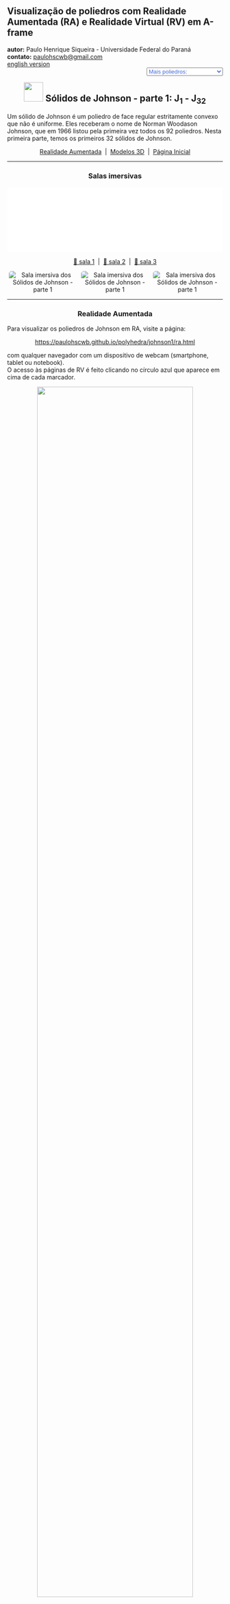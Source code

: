 <link rel="stylesheet" href="../../scripts/style.css">
<link rel="icon" type="image/png" href="../vr/salas/imagens/icone.png">
<h2>Visualização de poliedros com Realidade Aumentada (RA) e Realidade Virtual (RV) em A-frame</h2>
<b>autor:</b> Paulo Henrique Siqueira - Universidade Federal do Paraná
<br><b>contato:</b> <a href="#"> paulohscwb@gmail.com </a>
<br><a href="https://paulohscwb.github.io/polyhedra/johnson1/">english version</a>
<form style="margin: 0 auto; float:right; text-align:right; width:100%; margin-bottom:15px;">
	<select id="url" onchange="urlHandler(this.value)" style="color:royalblue;">
		<option disabled selected>Mais poliedros:</option>
		<option value="../../archimedes/pt-br/">Arquimedes</option>
		<option value="../../catalan/pt-br/">Catalan</option>
		<option value="../../nonconvex/pt-br/">Não convexos</option>
		<option value="../../platonic/pt-br/">Platão</option>
		<option value="../../polyhedron/pt-br/">Prismas e antiprismas</option>
		<option value="../../quasiregular/pt-br/">Quase regulares</option>
		<option value="../../selfintersect/pt-br/">Auto-interseção</option>
		<option value="../../selfintersectsnub/pt-br/">Auto-interseção snub</option>
		<option value="../../selfintersecttruncated/pt-br/">Auto-interseção truncados</option>
		<option disabled value="../../johnson1/pt-br/">Johnson: 1-32</option>
		<option value="../../johnson2/pt-br/">Johnson: 33-62</option>
		<option value="../../johnson3/pt-br/">Johnson: 63-92</option>
		<option value="../../infinity/pt-br/">Estrelação ao infinito</option>
	</select>
</form>
<script>
function urlHandler(value) {                               
    window.location.assign(`${value}`);
}
</script>

<p id="p11"></p>
  <h2 align="center"><img src="../vr/salas/imagens/icone.png" style="margin-bottom:-10px" width="45"> Sólidos de Johnson - parte 1: J<sub>1</sub> - J<sub>32</sub></h2>
  Um sólido de Johnson é um poliedro de face regular estritamente convexo que não é uniforme. Eles receberam o nome de Norman Woodason Johnson, que em 1966 listou pela primeira vez todos os 92 poliedros. Nesta primeira parte, temos os primeiros 32 sólidos de Johnson. 
  <p align="center"><a href="#ra">Realidade Aumentada</a><span>&nbsp;&nbsp;|&nbsp;&nbsp;</span><a href="#m3d">Modelos 3D</a><span>&nbsp;&nbsp;|&nbsp;&nbsp;</span><a href="../../pt-br/">Página Inicial</a></p>
  <hr>
<h3 align="center">Salas imersivas</h3>
  <div class="embed-container"><iframe width="100%" src="../sala1.htm" title="Sala imersiva dos Sólidos de Johnson - parte 1" frameborder="0" loading="lazy"></iframe></div>
  <p align="center"><a href="../sala1.htm" target="_blank">&#x1f517; sala 1</a><span>&nbsp;&nbsp;|&nbsp;&nbsp;</span><a href="../sala2.htm" target="_blank">&#x1f517; sala 2</a><span>&nbsp;&nbsp;|&nbsp;&nbsp;</span><a href="../sala3.htm" target="_blank">&#x1f517; sala 3</a></p>
  <p align="center"><img src="../../../geometria-descritiva/videos/johnson1a.gif" style="max-width: 31.5%; border-radius:5px; margin-right:2%" alt="Sala imersiva dos Sólidos de Johnson - parte 1" loading="lazy"/><img src="../../../geometria-descritiva/videos/johnson1b.gif" style="max-width: 31.5%; border-radius:5px; margin-right:2%" alt="Sala imersiva dos Sólidos de Johnson - parte 1" loading="lazy"/><img src="../../../geometria-descritiva/videos/johnson1c.gif" style="max-width: 31.5%; border-radius:5px" alt="Sala imersiva dos Sólidos de Johnson - parte 1" loading="lazy"/></p>
<hr>
  <h3 id="ra" align="center">Realidade Aumentada</h3>
  Para visualizar os poliedros de Johnson em RA, visite a página:
<p align="center"><a href="../ra.html" target="_blank">https://paulohscwb.github.io/polyhedra/johnson1/ra.html</a></p> 
com qualquer navegador com um dispositivo de webcam (smartphone, tablet ou notebook).
<br>O acesso às páginas de RV é feito clicando no círculo azul que aparece em cima de cada marcador.
<p align="center"><img style="border-radius:7px;" src="../ar/example9.jpg" width="85%"></p>
<p align="center"><img src="../ar/johnson1.gif" style="max-width: 92%; border-radius:5px;" loading="lazy"/></p>
<hr>
 <h3 id="m3d" align="center">Modelos 3D</h3>
 <iframe width="560" height="315" style="max-width:100%" src="https://www.youtube.com/embed/videoseries?list=PLy0I_lGW8HxUrm2hnJT1nvSPbFAYYJWmh" title="YouTube video player" frameborder="0" allow="accelerometer; autoplay; clipboard-write; encrypted-media; gyroscope; picture-in-picture; web-share" allowfullscreen></iframe>
<h4>1. Pirâmide quadrada</h4>
<a href="../vr/j1_square_pyramid.htm" target="_blank" title="modelo 3D" class="fotoA"><img src="../ar/49A.png" class="foto"></a><img src="../ar/49.png" class="qr">
 <br><span class="titulo">J<sub>1</sub></span> A pirâmide quadrada é uma pirâmide com uma base quadrada e 4 triângulos como lados. A versão com triângulos equiláteros como lados é o primeiro dos 92 sólidos de Johnson. Duas pirâmides quadradas podem ser unidas em sua base quadrada para formar um octaedro regular.
<br><br><b>Faces:</b> 4 triângulos (faces laterais) e 1 quadrado (base) | <b>Arestas:</b> 8 | <b>Vértices:</b> 5 | <b>Ângulos diédricos:</b> 109.47° e 54.74°. <a href="https://polytope.miraheze.org/wiki/Square_pyramid" target="_blank">Mais sobre...</a>
<hr>
<h4>2. Pirâmide pentagonal</h4>
<a href="../vr/j2_pentagonal_pyramid.htm" target="_blank" title="modelo 3D" class="fotoA"><img src="../ar/48A.png" class="foto"></a><img src="../ar/48.png" class="qr">
 <br><span class="titulo">J<sub>2</sub></span> A pirâmide pentagonal é uma pirâmide com uma base pentagonal e 5 triângulos como lados. A versão com triângulos equiláteros como lados é o segundo dos 92 sólidos de Johnson. É a tampa do primeiro vértice do icosaedro. Um icosaedro regular pode ser construído anexando duas pirâmides pentagonais às bases de um antiprisma pentagonal.
<br><br><b>Faces:</b> 5 triângulos (faces laterais) e 1 pentágono (base) | <b>Arestas:</b> 10 | <b>Vértices:</b> 6 | <b>Ângulos diédricos:</b> 138.19° e 37.38°. <a href="https://polytope.miraheze.org/wiki/Pentagonal_pyramid" target="_blank">Mais sobre...</a>
<hr>
<h4>3. Cúpula triangular</h4>
<a href="../vr/j3_triangular_cupola.htm" target="_blank" title="modelo 3D" class="fotoA"><img src="../ar/47A.png" class="foto"></a><img src="../ar/47.png" class="qr">
 <br><span class="titulo">J<sub>3</sub></span> A cúpula triangular é um dos 92 sólidos de Johnson. É uma cúpula baseada no triângulo equilátero e é uma das três cúpulas de Johnson, sendo as outras duas a cúpula quadrada e a cúpula pentagonal.
<br><br><b>Faces:</b> 4 triângulos, 3 quadrados e 1 hexágono | <b>Arestas:</b> 15 | <b>Vértices:</b> 9 | <b>Ângulos diédricos:</b> 125.26°, 70.53° e 54.74°. <a href="https://polytope.miraheze.org/wiki/Triangular_cupola" target="_blank">Mais sobre...</a>
<hr>
<h4>4. Cúpula quadrada</h4>
<a href="../vr/j4_square_cupola.htm" target="_blank" title="modelo 3D" class="fotoA"><img src="../ar/46A.png" class="foto"></a><img src="../ar/46.png" class="qr">
 <br><span class="titulo">J<sub>4</sub></span> A cúpula quadrada é um dos sólidos de Johnson. É uma cúpula baseada no quadrado e é uma das três cúpulas de Johnson. Pode ser obtida como um segmento do pequeno rombicuboctaedro, quando considerado como uma ortobicúpula quadrada alongada.
<br><br><b>Faces:</b> 4 triângulos, 5 quadrados e 1 octógono | <b>Arestas:</b> 20 | <b>Vértices:</b> 12 | <b>Ângulos diédricos:</b> 144.74°, 135°, 45° e 54.74°. <a href="https://polytope.miraheze.org/wiki/Square_cupola" target="_blank">Mais sobre...</a>
<hr>
<h4>5. Cúpula pentagonal</h4>
<a href="../vr/j5_pentagonal_cupola.htm" target="_blank" title="modelo 3D" class="fotoA"><img src="../ar/45A.png" class="foto"></a><img src="../ar/45.png" class="qr">
 <br><span class="titulo">J<sub>5</sub></span> A cúpula pentagonal é um dos sólidos de Johnson. É uma cúpula baseada no pentágono e é uma das três cúpulas de Johnson. Pode ser obtida como um segmento do pequeno rombicosidodecaedro.
<br><br><b>Faces:</b> 5 triângulos, 5 quadrados, 1 pentágono e 1 decágono | <b>Arestas:</b> 25 | <b>Vértices:</b> 15 | <b>Ângulos diédricos:</b> 159.09°, 148.28°, 37.38° e 31.72°. <a href="https://polytope.miraheze.org/wiki/Pentagonal_cupola" target="_blank">Mais sobre...</a>
<hr>
<h4>6. Rotunda pentagonal</h4>
<a href="../vr/j6_pentagonal_rotunda.htm" target="_blank" title="modelo 3D" class="fotoA"><img src="../ar/44A.png" class="foto"></a><img src="../ar/44.png" class="qr">
 <br><span class="titulo">J<sub>6</sub></span> A rotunda pentagonal é um dos sólidos de Johnson. É uma rotunda baseada em um pentágono e a única rotunda que resulta em um sólido de Johnson. Pode ser construída cortando um icosidodecaedro ao meio ao longo de um de seus círculos das arestas dos decágonos.
<br><br><b>Faces:</b> 10 triângulos, 6 pentágonos e 1 decágono | <b>Arestas:</b> 35 | <b>Vértices:</b> 20 | <b>Ângulos diédricos:</b> 142.62°, 79.19° e 63.43°. <a href="https://polytope.miraheze.org/wiki/Pentagonal_rotunda" target="_blank">Mais sobre...</a>
<hr>
<h4>7. Pirâmide triangular alongada</h4>
<a href="../vr/j7_elongated_triangular_pyramid.htm" target="_blank" title="modelo 3D" class="fotoA"><img src="../ar/43A.png" class="foto"></a><img src="../ar/43.png" class="qr">
 <br><span class="titulo">J<sub>7</sub></span> A pirâmide triangular alongada é um dos sólidos de Johnson. Pode ser construída anexando um prisma triangular a uma das faces do tetraedro, visto como uma pirâmide triangular. Se um segundo tetraedro estiver ligado à outra base triangular do prisma, o resultado é a bipirâmide triangular alongada.
<br><br><b>Faces:</b> 4 triângulos e 3 quadrados | <b>Arestas:</b> 12 | <b>Vértices:</b> 7 | <b>Ângulos diédricos:</b> 160.53°, 90°, 60° e 70.53°. <a href="https://polytope.miraheze.org/wiki/Elongated_triangular_pyramid" target="_blank">Mais sobre...</a>
<hr>
<h4>8. Pirâmide quadrada alongada</h4>
<a href="../vr/j8_elongated_square_pyramid.htm" target="_blank" title="modelo 3D" class="fotoA"><img src="../ar/42A.png" class="foto"></a><img src="../ar/42.png" class="qr">
 <br><span class="titulo">J<sub>8</sub></span> A pirâmide quadrada alongada é um dos sólidos de Johnson. Pode ser construída anexando um cubo, visto como um prisma quadrado, à base da pirâmide quadrada. Se uma segunda pirâmide for anexada à face oposta do cubo, o resultado é a bipirâmide quadrada alongada.
<br><br><b>Faces:</b> 4 triângulos e 5 quadrados | <b>Arestas:</b> 16 | <b>Vértices:</b> 9 | <b>Ângulos diédricos:</b> 144.74°, 90° e 109.47°. <a href="https://polytope.miraheze.org/wiki/Elongated_square_pyramid" target="_blank">Mais sobre...</a>
<hr>
<h4>9. Pirâmide pentagonal alongada</h4>
<a href="../vr/j9_elongated_pentagonal_pyramid.htm" target="_blank" title="modelo 3D" class="fotoA"><img src="../ar/41A.png" class="foto"></a><img src="../ar/41.png" class="qr">
 <br><span class="titulo">J<sub>9</sub></span> A pirâmide pentagonal alongada é um dos sólidos de Johnson. Pode ser construída anexando um prisma pentagonal à base da pirâmide pentagonal. Se uma segunda pirâmide estiver ligada à outra base do prisma pentagonal, o resultado é a bipirâmide pentagonal alongada.
<br><br><b>Faces:</b> 5 triângulos, 5 quadrados e 1 pentágono | <b>Arestas:</b> 20 | <b>Vértices:</b> 11 | <b>Ângulos diédricos:</b> 138.19°, 90°, 108° e 127.38°. <a href="https://polytope.miraheze.org/wiki/Elongated_pentagonal_pyramid" target="_blank">Mais sobre...</a>
<hr>
<h4>10. Pirâmide quadrada giralongada</h4>
<a href="../vr/j10_gyroelongated_square_pyramid.htm" target="_blank" title="modelo 3D" class="fotoA"><img src="../ar/40A.png" class="foto"></a><img src="../ar/40.png" class="qr">
 <br><span class="titulo">J<sub>10</sub></span> A pirâmide quadrada giralongada é um dos sólidos de Johnson. Pode ser construída anexando um antiprisma quadrado à base da pirâmide quadrada. Se uma segunda pirâmide estiver ligada à outra base do antiprisma quadrado, o resultado é a bipirâmide quadrada giralongada.
<br><br><b>Faces:</b> 12 triângulos e 1 quadrado | <b>Arestas:</b> 20 | <b>Vértices:</b> 9 | <b>Ângulos diédricos:</b> 158.57°, 127.55°, 109.47° e 103.84°. <a href="https://polytope.miraheze.org/wiki/Gyroelongated_square_pyramid" target="_blank">Mais sobre...</a>
<p class="topop"><a href="#p11" class="topo">voltar ao topo</a></p>
<hr>
<h4>11. Pirâmide pentagonal giralongada</h4>
<a href="../vr/j11_gyroelongated_pentagonal_pyramid.htm" target="_blank" title="modelo 3D" class="fotoA"><img src="../ar/39A.png" class="foto"></a><img src="../ar/39.png" class="qr">
 <br><span class="titulo">J<sub>11</sub></span> A pirâmide pentagonal giralongada é um dos sólidos de Johnson. Pode ser construída anexando um antiprisma pentagonal à base da pirâmide pentagonal. Alternativamente, pode ser construída diminuindo um vértice do icosaedro regular, razão pela qual esse poliedro também pode ser chamado de icosaedro diminuído.
<br><br><b>Faces:</b> 15 triângulos e 1 pentágono | <b>Arestas:</b> 25 | <b>Vértices:</b> 11 | <b>Ângulos diédricos:</b> 138.19° e 100.81°. <a href="https://polytope.miraheze.org/wiki/Gyroelongated_pentagonal_pyramid" target="_blank">Mais sobre...</a>
<hr>
<h4>12. Dipirâmide triangular</h4>
<a href="../vr/j12_triangular_dipyramid.htm" target="_blank" title="modelo 3D" class="fotoA"><img src="../ar/38A.png" class="foto"></a><img src="../ar/38.png" class="qr">
 <br><span class="titulo">J<sub>12</sub></span> A dipirâmide triangular, também chamada de tegum triangular ou bipirâmide triangular, é um dos sólidos de Johnson. Pode ser construída unindo dois tetraedros regulares em uma de suas faces. É uma das três dipirâmides (tegums) poligonais regulares; as outras são o octaedro regular (tegum quadrado) e o tegum pentagonal.
<br><br><b>Faces:</b> 6 triângulos | <b>Arestas:</b> 9 | <b>Vértices:</b> 5 | <b>Ângulos diédricos:</b> 141.06° e 70.53°. <a href="https://polytope.miraheze.org/wiki/Triangular_tegum" target="_blank">Mais sobre...</a>
<hr>
<h4>13. Dipirâmide pentagonal</h4>
<a href="../vr/j13_pentagonal_dipyramid.htm" target="_blank" title="modelo 3D" class="fotoA"><img src="../ar/37A.png" class="foto"></a><img src="../ar/37.png" class="qr">
 <br><span class="titulo">J<sub>13</sub></span> A dipirâmide pentagonal, também chamada de bipirâmide pentagonal ou tegum pentagonal, é um dos sólidos de Johnson. Pode ser construída unindo duas pirâmides pentagonais em suas bases. É uma das três dipirâmides poligonais regulares (tegums).
<br><br><b>Faces:</b> 10 triângulos | <b>Arestas:</b> 15 | <b>Vértices:</b> 7 | <b>Ângulos diédricos:</b> 138.19° e 74.75°. <a href="https://polytope.miraheze.org/wiki/Pentagonal_tegum" target="_blank">Mais sobre...</a>
<hr>
<h4>14. Dipirâmide triangular alongada</h4>
<a href="../vr/j14_elongated_triangular_dipyramid.htm" target="_blank" title="modelo 3D" class="fotoA"><img src="../ar/36A.png" class="foto"></a><img src="../ar/36.png" class="qr">
 <br><span class="titulo">J<sub>14</sub></span> A dipirâmide triangular alongada, também chamada de bipirâmide triangular alongada, é um dos sólidos de Johnson. Pode ser construída inserindo um prisma triangular entre as metades da dipirâmide triangular.
<br><br><b>Faces:</b> 6 triângulos e 3 quadrados | <b>Arestas:</b> 15 | <b>Vértices:</b> 8 | <b>Ângulos diédricos:</b> 160.53°, 60° e 70.53°. <a href="https://polytope.miraheze.org/wiki/Elongated_triangular_bipyramid" target="_blank">Mais sobre...</a>
<hr>
<h4>15. Dipirâmide quadrada alongada</h4>
<a href="../vr/j15_elongated_square_dipyramid.htm" target="_blank" title="modelo 3D" class="fotoA"><img src="../ar/35A.png" class="foto"></a><img src="../ar/35.png" class="qr">
 <br><span class="titulo">J<sub>15</sub></span> A dipirâmide quadrada alongada, também chamada de bipirâmide quadrada alongada, é um dos sólidos de Johnson. Pode ser construída inserindo um cubo, visto como um prisma quadrado, entre as metades piramidais do octaedro regular, visto como uma dipirâmide quadrada.
<br><br><b>Faces:</b> 8 triângulos e 4 quadrados | <b>Arestas:</b> 20 | <b>Vértices:</b> 10 | <b>Ângulos diédricos:</b> 144.74°, 90° e 109.47°. <a href="https://polytope.miraheze.org/wiki/Elongated_square_bipyramid" target="_blank">Mais sobre...</a>
<hr>
<h4>16. Dipirâmide pentagonal alongada</h4>
<a href="../vr/j16_elongated_pentagonal_dipyramid.htm" target="_blank" title="modelo 3D" class="fotoA"><img src="../ar/34A.png" class="foto"></a><img src="../ar/34.png" class="qr">
 <br><span class="titulo">J<sub>16</sub></span> A dipirâmide pentagonal alongada, também chamada de bipirâmide pentagonal alongada, é um dos sólidos de Johnson. Pode ser construída inserindo um prisma pentagonal entre as metades da dipirâmide pentagonal.
<br><br><b>Faces:</b> 10 triângulos e 5 quadrados | <b>Arestas:</b> 25 | <b>Vértices:</b> 12 | <b>Ângulos diédricos:</b> 138.19°, 108° e 127.38°. <a href="https://polytope.miraheze.org/wiki/Elongated_pentagonal_bipyramid" target="_blank">Mais sobre...</a>
<hr>
<h4>17. Dipirâmide quadrada giralongada</h4>
<a href="../vr/j17_gyroelongated_square_dipyramid.htm" target="_blank" title="modelo 3D" class="fotoA"><img src="../ar/33A.png" class="foto"></a><img src="../ar/33.png" class="qr">
 <br><span class="titulo">J<sub>17</sub></span> A dipirâmide quadrada giralongada, também chamada de bipirâmide quadrada giralongada, é um dos sólidos de Johnson. Pode ser construída inserindo um antiprisma quadrado entre as metades piramidais do octaedro regular, visto como uma dipirâmide quadrada.
<br><br><b>Faces:</b> 16 triângulos | <b>Arestas:</b> 24 | <b>Vértices:</b> 10 | <b>Ângulos diédricos:</b> 158.57°, 127.55° e 109.47°. <a href="https://polytope.miraheze.org/wiki/Gyroelongated_square_bipyramid" target="_blank">Mais sobre...</a>
<hr>
<h4>18. Cúpula triangular alongada</h4>
<a href="../vr/j18_elongated_triangular_cupola.htm" target="_blank" title="modelo 3D" class="fotoA"><img src="../ar/32A.png" class="foto"></a><img src="../ar/32.png" class="qr">
 <br><span class="titulo">J<sub>18</sub></span> A cúpula triangular alongada é um dos sólidos de Johnson. Pode ser construída anexando um prisma hexagonal à base hexagonal da cúpula triangular. Se uma segunda cúpula for anexada à outra base hexagonal do prisma na mesma orientação, o resultado é a ortobicúpula triangular alongada.
<br><br><b>Faces:</b> 4 triângulos, 9 quadrados e 1 hexágono | <b>Arestas:</b> 27 | <b>Vértices:</b> 15 | <b>Ângulos diédricos:</b> 160.53°, 144.74°, 120°, 60° e 125.26°. <a href="https://polytope.miraheze.org/wiki/Elongated_triangular_cupola" target="_blank">Mais sobre...</a>
<hr>
<h4>19. Cúpula quadrada alongada</h4>
<a href="../vr/j19_elongated_square_cupola.htm" target="_blank" title="modelo 3D" class="fotoA"><img src="../ar/31A.png" class="foto"></a><img src="../ar/31.png" class="qr">
 <br><span class="titulo">J<sub>19</sub></span> A cúpula quadrada alongada é um dos sólidos de Johnson. Pode ser construída anexando um prisma octogonal à base octogonal da cúpula quadrada. Também pode ser vista como um pequeno rombicuboctaedro diminuído, formado cortando um de seus segmentos quadrados de cúpula.
<br><br><b>Faces:</b> 4 triângulos, 13 quadrados e 1 octógono | <b>Arestas:</b> 36 | <b>Vértices:</b> 20 | <b>Ângulos diédricos:</b> 144.74°, 135° e 90°. <a href="https://polytope.miraheze.org/wiki/Elongated_square_cupola" target="_blank">Mais sobre...</a>
<hr>
<h4>20. Cúpula pentagonal alongada</h4>
<a href="../vr/j20_elongated_pentagonal_cupola.htm" target="_blank" title="modelo 3D" class="fotoA"><img src="../ar/30A.png" class="foto"></a><img src="../ar/30.png" class="qr">
 <br><span class="titulo">J<sub>20</sub></span> A cúpula pentagonal alongada é um dos sólidos de Johnson. Pode ser construída anexando um prisma decagonal à base decagonal da cúpula pentagonal. Se uma segunda cúpula for anexada à outra base decagonal do prisma na mesma orientação, o resultado é a ortobicúpula pentagonal alongada.
<br><br><b>Faces:</b> 5 triângulos, 15 quadrados, 1 pentágono e 1 decágono | <b>Arestas:</b> 45 | <b>Vértices:</b> 25 | <b>Ângulos diédricos:</b> 159.09°, 148.28°, 144°, 127.38°, 121.72° e 90°. <a href="https://polytope.miraheze.org/wiki/Elongated_pentagonal_cupola" target="_blank">Mais sobre...</a>
<p class="topop"><a href="#p11" class="topo">voltar ao topo</a></p>
<hr>
<h4>21. Rotunda pentagonal alongada</h4>
<a href="../vr/j21_elongated_pentagonal_rotunda.htm" target="_blank" title="modelo 3D" class="fotoA"><img src="../ar/29A.png" class="foto"></a><img src="../ar/29.png" class="qr">
 <br><span class="titulo">J<sub>21</sub></span> A rotunda pentagonal alongada é um dos sólidos de Johnson. Pode ser construída anexando um prisma decagonal à base decagonal da rotunda pentagonal. Se uma segunda rotunda for anexada à outra base decagonal do prisma na mesma orientação, o resultado é a ortobirotunda pentagonal alongada.
<br><br><b>Faces:</b> 10 triângulos, 10 quadrados, 6 pentágonos e 1 decágono | <b>Arestas:</b> 55 | <b>Vértices:</b> 30 | <b>Ângulos diédricos:</b> 169.19°, 153.43°, 144°, 142.62° e 90°. <a href="https://polytope.miraheze.org/wiki/Elongated_pentagonal_rotunda" target="_blank">Mais sobre...</a>
<hr>
<h4>22. Cúpula triangular giralongada</h4>
<a href="../vr/j22_gyroelongated_triangular_cupola.htm" target="_blank" title="modelo 3D" class="fotoA"><img src="../ar/28A.png" class="foto"></a><img src="../ar/28.png" class="qr">
 <br><span class="titulo">J<sub>22</sub></span> A cúpula triangular giralongada é um dos sólidos de Johnson. Pode ser construída anexando um antiprisma hexagonal à base hexagonal da cúpula triangular. Se uma segunda cúpula for anexada à outra base hexagonal do antiprisma, o resultado é a bicúpula triangular giralongada.
<br><br><b>Faces:</b> 16 triângulos, 3 quadrados e 1 hexágono | <b>Arestas:</b> 33 | <b>Vértices:</b> 15 | <b>Ângulos diédricos:</b> 169.43°, 153.64°, 145.22°, 125.26° e 98.9°. <a href="https://polytope.miraheze.org/wiki/Gyroelongated_triangular_cupola" target="_blank">Mais sobre...</a>
<hr>
<h4>23. Cúpula quadrada giralongada</h4>
<a href="../vr/j23_gyroelongated_square_cupola.htm" target="_blank" title="modelo 3D" class="fotoA"><img src="../ar/27A.png" class="foto"></a><img src="../ar/27.png" class="qr">
 <br><span class="titulo">J<sub>23</sub></span> A cúpula quadrada giralongada é um dos sólidos de Johnson. Pode ser construída anexando um antiprisma octogonal à base octogonal da cúpula quadrada. Se uma segunda cúpula for anexada à outra base octogonal do antiprisma, o resultado é a bicúpula quadrada giralongada.
<br><br><b>Faces:</b> 20 triângulos, 5 quadrados e 1 octógono | <b>Arestas:</b> 44 | <b>Vértices:</b> 20 | <b>Ângulos diédricos:</b> 153.96°, 151.33°, 144.74°, 141.59°, 135° e 96.59°. <a href="https://polytope.miraheze.org/wiki/Gyroelongated_square_cupola" target="_blank">Mais sobre...</a>
<hr>
<h4>24. Cúpula pentagonal giralongada</h4>
<a href="../vr/j24_gyroelongated_pentagonal_cupola.htm" target="_blank" title="modelo 3D" class="fotoA"><img src="../ar/26A.png" class="foto"></a><img src="../ar/26.png" class="qr">
 <br><span class="titulo">J<sub>24</sub></span> A cúpula pentagonal giralongada é um dos sólidos de Johnson. Pode ser construída anexando um antiprisma decagonal à base decagonal da cúpula pentagonal. Se uma segunda cúpula for anexada à outra base decagonal do antiprisma, o resultado é a bicúpula pentagonal giralongada.
<br><br><b>Faces:</b> 25 triângulos, 5 quadrados, 1 pentágono e 1 decágono | <b>Arestas:</b> 55 | <b>Vértices:</b> 25 | <b>Ângulos diédricos:</b> 159.19°, 159.09°, 148.28°, 132.62°, 126.96° e 95.25°. <a href="https://polytope.miraheze.org/wiki/Gyroelongated_pentagonal_cupola" target="_blank">Mais sobre...</a>
<hr>
<h4>25. Rotunda pentagonal giralongada</h4>
<a href="../vr/j25_gyroelongated_pentagonal_rotunda.htm" target="_blank" title="modelo 3D" class="fotoA"><img src="../ar/25A.png" class="foto"></a><img src="../ar/25.png" class="qr">
 <br><span class="titulo">J<sub>25</sub></span> A rotunda pentagonal giralongada é um dos sólidos de Johnson. Pode ser construída anexando um antiprisma decagonal à base decagonal da rotunda pentagonal. Se uma segunda rotunda for anexada à outra base decagonal do antiprisma, o resultado é a birotunda pentagonal giralongada.
<br><br><b>Faces:</b> 30 triângulos, 6 pentágonos e 1 decágono | <b>Arestas:</b> 65 | <b>Vértices:</b> 30 | <b>Ângulos diédricos:</b> 174.43°, 159.19°, 158.68°, 142.62° e 95.25°. <a href="https://polytope.miraheze.org/wiki/Gyroelongated_pentagonal_rotunda" target="_blank">Mais sobre...</a>
<hr>
<h4>26. Girobiprisma</h4>
<a href="../vr/j26_gyrobifastigium.htm" target="_blank" title="modelo 3D" class="fotoA"><img src="../ar/24A.png" class="foto"></a><img src="../ar/24.png" class="qr">
 <br><span class="titulo">J<sub>26</sub></span> O Girobiprisma é um dos sólidos de Johnson. Pode ser construído anexando dois prismas triangulares, vistos como cúpulas digonais, em uma de suas faces quadradas, de modo que suas arestas opostas sejam ortogonais. Como tal, poderia ser considerado uma girobicúpula digonal.
<br><br><b>Faces:</b> 4 triângulos e 4 quadrados | <b>Arestas:</b> 14 | <b>Vértices:</b> 8 | <b>Ângulos diédricos:</b> 150°, 90° e 60°. <a href="https://polytope.miraheze.org/wiki/Gyrobifastigium" target="_blank">Mais sobre...</a>
<hr>
<h4>27. Ortobicúpula triangular</h4>
<a href="../vr/j27_triangular_orthobicupola.htm" target="_blank" title="modelo 3D" class="fotoA"><img src="../ar/23A.png" class="foto"></a><img src="../ar/23.png" class="qr">
 <br><span class="titulo">J<sub>27</sub></span> A ortobicúpula triangular é um dos sólidos de Johnson. Pode ser construída anexando duas cúpulas triangulares em suas bases hexagonais, de modo que as duas bases triangulares estejam na mesma orientação. Se as cúpulas forem unidas de modo que as bases sejam giradas 60°, o resultado é a girobicúpula triangular, mais conhecida como cuboctaedro uniforme.
<br><br><b>Faces:</b> 8 triângulos e 6 quadrados | <b>Arestas:</b> 24 | <b>Vértices:</b> 12 | <b>Ângulos diédricos:</b> 141.06°, 125.26° e 109.47°. <a href="https://polytope.miraheze.org/wiki/Triangular_orthobicupola" target="_blank">Mais sobre...</a>
<hr>
<h4>28. Ortobicúpula quadrada</h4>
<a href="../vr/j28_square_orthobicupola.htm" target="_blank" title="modelo 3D" class="fotoA"><img src="../ar/22A.png" class="foto"></a><img src="../ar/22.png" class="qr">
 <br><span class="titulo">J<sub>28</sub></span> A ortobicúpula quadrada é um dos sólidos de Johnson. Pode ser construída anexando duas cúpulas quadradas em suas bases octogonais, de modo que as duas bases quadradas estejam na mesma orientação. Se as cúpulas forem unidas de modo que as bases sejam giradas 45°, o resultado é a girobicúpula quadrada.
<br><br><b>Faces:</b> 8 triângulos e 10 quadrados | <b>Arestas:</b> 32 | <b>Vértices:</b> 16 | <b>Ângulos diédricos:</b> 144.74°, 135°, 90° e 109.47°. <a href="https://polytope.miraheze.org/wiki/Square_orthobicupola" target="_blank">Mais sobre...</a>
<hr>
<h4>29. Girobicúpula quadrada</h4>
<a href="../vr/j29_square_gyrobicupola.htm" target="_blank" title="modelo 3D" class="fotoA"><img src="../ar/21A.png" class="foto"></a><img src="../ar/21.png" class="qr">
 <br><span class="titulo">J<sub>29</sub></span> A girobicúpula quadrada é um dos sólidos de Johnson. Pode ser construída anexando duas cúpulas quadradas em suas bases octogonais, de modo que as duas bases quadradas sejam giradas 45° uma da outra. É topologicamente equivalente ao antiprisma quadrado retificado.
<br><br><b>Faces:</b> 8 triângulos e 10 quadrados | <b>Arestas:</b> 32 | <b>Vértices:</b> 16 | <b>Ângulos diédricos:</b> 144.74°, 135° e 99.74°. <a href="https://polytope.miraheze.org/wiki/Square_gyrobicupola" target="_blank">Mais sobre...</a>
<hr>
<h4>30. Ortobicúpula pentagonal</h4>
<a href="../vr/j30_pentagonal_orthobicupola.htm" target="_blank" title="modelo 3D" class="fotoA"><img src="../ar/20bA.png" class="foto"></a><img src="../ar/20b.png" class="qr">
 <br><span class="titulo">J<sub>30</sub></span> A ortobicúpula pentagonal é um dos sólidos de Johnson. Pode ser construída anexando duas cúpulas pentagonais em suas bases decagonais, de modo que as duas bases pentagonais estejam na mesma orientação. Se as cúpulas forem unidas de modo que as bases sejam giradas 36°, o resultado é a girobicúpula pentagonal.
<br><br><b>Faces:</b> 10 triângulos, 10 quadrados e 2 pentágonos | <b>Arestas:</b> 40 | <b>Vértices:</b> 20 | <b>Ângulos diédricos:</b> 159.09°, 148.28°, 74.75° e 63.43°. <a href="https://polytope.miraheze.org/wiki/Pentagonal_orthobicupola" target="_blank">Mais sobre...</a>
<p class="topop"><a href="#p11" class="topo">voltar ao topo</a></p>
<hr>
<h4>31. Girobicúpula pentagonal</h4>
<a href="../vr/j31_pentagonal_gyrobicupola.htm" target="_blank" title="modelo 3D" class="fotoA"><img src="../ar/19bA.png" class="foto"></a><img src="../ar/19b.png" class="qr">
 <br><span class="titulo">J<sub>31</sub></span> A girobicúpula pentagonal é um dos sólidos de Johnson. Pode ser construída anexando duas cúpulas pentagonais em suas bases decagonais, de modo que as duas bases pentagonais sejam giradas 36° uma em relação à outra. É topologicamente equivalente ao antiprisma pentagonal retificado.
<br><br><b>Faces:</b> 10 triângulos, 10 quadrados e 2 pentágonos | <b>Arestas:</b> 40 | <b>Vértices:</b> 20 | <b>Ângulos diédricos:</b> 159.09°, 148.28° e 69.09°. <a href="https://polytope.miraheze.org/wiki/Pentagonal_gyrobicupola" target="_blank">Mais sobre...</a>
<hr>
<h4>32. Ortocúpula rotunda pentagonal</h4>
<a href="../vr/j32_pentagonal_orthocupolarontunda.htm" target="_blank" title="modelo 3D" class="fotoA"><img src="../ar/18bA.png" class="foto"></a><img src="../ar/18b.png" class="qr">
 <br><span class="titulo">J<sub>31</sub></span> A ortocúpula rotunda pentagonal é um dos sólidos de Johnson. Pode ser construída anexando uma cúpula pentagonal e uma rotunda pentagonal em suas bases decagonais, de modo que as duas bases pentagonais estejam na mesma orientação. Se a cúpula e a rotunda forem unidas de modo que as bases sejam giradas 36°, o resultado é a girocúpula rotunda pentagonal.
<br><br><b>Faces:</b> 15 triângulos, 5 quadrados e 7 pentágonos | <b>Arestas:</b> 50 | <b>Vértices:</b> 25 | <b>Ângulos diédricos:</b> 159.09°, 148.28°, 142.62°, 110.95° e 100.81°. <a href="https://polytope.miraheze.org/wiki/Pentagonal_orthocupolarotunda" target="_blank">Mais sobre...</a>
<p class="topop"><a href="#p11" class="topo">voltar ao topo</a></p>

 
<br><a rel="license" href="http://creativecommons.org/licenses/by-nc-nd/4.0/"><img alt="Licença Creative Commons" style="border-width:0" src="https://i.creativecommons.org/l/by-nc-nd/4.0/88x31.png" loading="lazy"/></a><br /><span xmlns:dct="http://purl.org/dc/terms/" property="dct:title">Johnson solids part 1 (J1 - J32): Visualization of polyhedra with Augmented Reality and Virtual Reality</span> de <a xmlns:cc="http://creativecommons.org/ns#" href="https://paulohscwb.github.io/polyhedra/johnson1/" property="cc:attributionName" rel="cc:attributionURL">Paulo Henrique Siqueira</a> está licenciado com uma Licença <a rel="license" href="http://creativecommons.org/licenses/by-nc-nd/4.0/">Creative Commons Atribuição-NãoComercial-SemDerivações 4.0 Internacional</a>.

<h4>Como citar este trabalho:</h4> 
<p>Siqueira, P.H., "Johnson solids part 1 (J1 - J32): Visualization of polyhedra with Augmented Reality and Virtual Reality". Disponível em: <https://paulohscwb.github.io/polyhedra/johnson1/>, Julho de 2023.</p>
<a target="_blank" href="https://doi.org/10.5281/zenodo.8272770"><img src="https://zenodo.org/badge/DOI/10.5281/zenodo.8272770.svg" alt="DOI"></a>
<br><br><b>Referências:</b>
<br>Weisstein, Eric W. "Archimedean Solid" From MathWorld-A Wolfram Web Resource. <a href="http://mathworld.wolfram.com/ArchimedeanSolid.html" target="_blank">http://mathworld.wolfram.com/ArchimedeanSolid.html</a>
<br>Weisstein, Eric W. "Platonic Solid" From MathWorld-A Wolfram Web Resource. <a href="http://mathworld.wolfram.com/PlatonicSolid.html" target="_blank">http://mathworld.wolfram.com/PlatonicSolid.html</a>
<br>Weisstein, Eric W. "Archimedean Dual" From MathWorld-A Wolfram Web Resource. <a href="https://mathworld.wolfram.com/ArchimedeanDual.html" target="_blank">https://mathworld.wolfram.com/ArchimedeanDual.html</a>
<br>Weisstein, Eric W. "Uniform Polyhedron." From MathWorld--A Wolfram Web Resource. <a href="https://mathworld.wolfram.com/UniformPolyhedron.html" target="_blank">https://mathworld.wolfram.com/UniformPolyhedron.html</a>
<br>Wikipedia <a href="https://en.wikipedia.org/wiki/Archimedean_solid" target="_blank">https://en.wikipedia.org/wiki/Archimedean_solid</a>
<br>Wikipedia <a href="https://en.wikipedia.org/wiki/en.wikipedia.org/wiki/Platonic_solid" target="_blank">https://en.wikipedia.org/wiki/Platonic_solid</a>
<br>McCooey, David I. "Visual Polyhedra". <a href="http://dmccooey.com/polyhedra/" target="_blank">http://dmccooey.com/polyhedra/</a>
